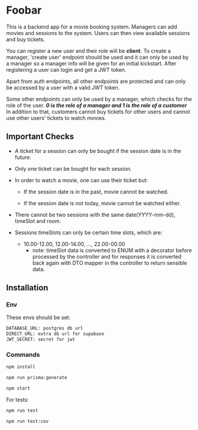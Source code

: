 # Foobar

This is a backend app for a movie booking system. Managers can add movies and sessions to the system. Users can then view available sessions and buy tickets.

You can register a new user and their role will be __client__. To create a manager, 'create user' endpoint should be used and it can only be used by a manager so a manager info will be given for an initial kickstart.
After registering a user can login and get a JWT token.

Apart from auth endpoints, all other endpoints are protected and can only be accessed by a user with a valid JWT token.

Some other endpoints can only be used by a manager, which checks for the role of the user. ___0 is the role of a manager and 1 is the role of a customer___
In addition to that, customers cannot buy tickets for other users and cannot use other users' tickets to watch movies.


## Important Checks

* A ticket for a session can only be bought if the session date is in the future.

* Only one ticket can be bought for each session.

* In order to watch a movie, one can use their ticket but:
    
  * If the session date is in the past, movie cannot be watched.

  * If the session date is not today, movie cannot be watched either.

* There cannot be two sessions with the same date(YYYY-mm-dd), timeSlot and room.

* Sessions timeSlots can only be certain time slots, which are:
  * 10.00-12.00, 12.00-14.00, ..., 22.00-00.00
     * note: timeSlot data is converted to ENUM with a decorator before processed by the controller and for responses it is converted back again with DTO mapper in the controller to return sensible data.


## Installation

### Env

These envs should be set:
```bash
DATABASE_URL: postgres db url
DIRECT_URL: extra db url for supabase
JWT_SECRET: secret for jwt
```
### Commands

```bash
npm install
```

```bash
npm run prisma:generate
```

```bash
npm start
```

For tests:
```bash
npm run test
```
```bash
npm run test:cov
```
